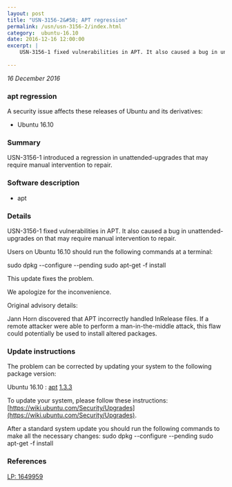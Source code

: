 ```yaml
---
layout: post
title: "USN-3156-2&#58; APT regression"
permalink: /usn/usn-3156-2/index.html
category:  ubuntu-16.10
date: 2016-12-16 12:00:00
excerpt: |
    USN-3156-1 fixed vulnerabilities in APT. It also caused a bug in unattended-upgrades on that may require manual intervention to repair.
    
--- 
```

 
 

*16 December 2016*

### apt regression

A security issue affects these releases of Ubuntu and its derivatives:

* Ubuntu 16.10

### Summary

USN-3156-1 introduced a regression in unattended-upgrades that may require manual intervention to repair.

### Software description

* apt 

### Details

USN-3156-1 fixed vulnerabilities in APT. It also caused a bug in unattended-upgrades on that may require manual intervention to repair.

Users on Ubuntu 16.10 should run the following commands at a terminal:

sudo dpkg --configure --pending sudo apt-get -f install

This update fixes the problem.

We apologize for the inconvenience.

Original advisory details:

 Jann Horn discovered that APT incorrectly handled InRelease files. If a remote attacker were able to perform a man-in-the-middle attack, this flaw could potentially be used to install altered packages. 

### Update instructions

The problem can be corrected by updating your system to the following package version:

Ubuntu 16.10
 : [apt](https://launchpad.net/ubuntu/+source/apt) <span> [1.3.3](https://launchpad.net/ubuntu/+source/apt/1.3.3) </span> 

To update your system, please follow these instructions: [https://wiki.ubuntu.com/Security/Upgrades](https://wiki.ubuntu.com/Security/Upgrades).

After a standard system update you should run the following commands to make all the necessary changes: sudo dpkg --configure --pending sudo apt-get -f install 

### References

 
 [LP: 1649959](https://launchpad.net/bugs/1649959)
 

